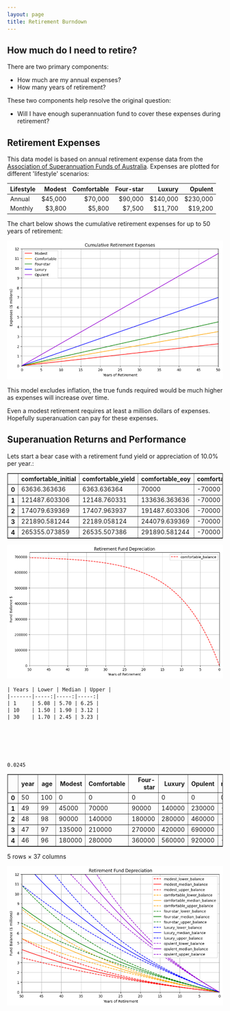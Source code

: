 ```yaml
---
layout: page
title: Retirement Burndown
---
```


## How much do I need to retire?

There are two primary components:

- How much are my annual expenses?
- How many years of retirement?

These two components help resolve the original question:

- Will I have enough superannuation fund to cover these expenses during retirement?

## Retirement Expenses

This data model is based on annual retirement expense data from the [Association of Superannuation Funds of Australia](retirement-planning.md). Expenses are plotted for different 'lifestyle' scenarios:


| Lifestyle | Modest | Comfortable | Four-star | Luxury | Opulent |
|-----------|--:|--:|--:|--:|--:|
| Annual    | $45,000| $70,000| $90,000| $140,000| $230,000 |
| Monthly   | $3,800| $5,800| $7,500| $11,700| $19,200 |




The chart below shows the cumulative retirement expenses for up to 50 years of retirement:




    
![png](images/retirement_6_0.png)
    


This model excludes inflation, the true funds required would be much higher as expenses will increase over time. 

Even a modest retirement requires at least a million dollars of expenses. Hopefully superanuation can pay for these expenses.

## Superanuation Returns and Performance



Lets start a bear case with a retirement fund yield or appreciation of 10.0% per year.:






<div>
<style scoped>
    .dataframe tbody tr th:only-of-type {
        vertical-align: middle;
    }

    .dataframe tbody tr th {
        vertical-align: top;
    }

    .dataframe thead th {
        text-align: right;
    }
</style>
<table border="1" class="dataframe">
  <thead>
    <tr style="text-align: right;">
      <th></th>
      <th>comfortable_initial</th>
      <th>comfortable_yield</th>
      <th>comfortable_eoy</th>
      <th>comfortable_expenses</th>
      <th>comfortable_balance</th>
    </tr>
  </thead>
  <tbody>
    <tr>
      <th>0</th>
      <td>63636.363636</td>
      <td>6363.636364</td>
      <td>70000</td>
      <td>-70000</td>
      <td>0</td>
    </tr>
    <tr>
      <th>1</th>
      <td>121487.603306</td>
      <td>12148.760331</td>
      <td>133636.363636</td>
      <td>-70000</td>
      <td>63636.363636</td>
    </tr>
    <tr>
      <th>2</th>
      <td>174079.639369</td>
      <td>17407.963937</td>
      <td>191487.603306</td>
      <td>-70000</td>
      <td>121487.603306</td>
    </tr>
    <tr>
      <th>3</th>
      <td>221890.581244</td>
      <td>22189.058124</td>
      <td>244079.639369</td>
      <td>-70000</td>
      <td>174079.639369</td>
    </tr>
    <tr>
      <th>4</th>
      <td>265355.073859</td>
      <td>26535.507386</td>
      <td>291890.581244</td>
      <td>-70000</td>
      <td>221890.581244</td>
    </tr>
  </tbody>
</table>
</div>




    
![png](images/retirement_12_0.png)
    


    | Years | Lower | Median | Upper |
    |-------|-----:|-----:|-----:|
    | 1     | 5.08 | 5.70 | 6.25 |
    | 10    | 1.50 | 1.90 | 3.12 |
    | 30    | 1.70 | 2.45 | 3.23 |
    





    0.0245






<div>
<style scoped>
    .dataframe tbody tr th:only-of-type {
        vertical-align: middle;
    }

    .dataframe tbody tr th {
        vertical-align: top;
    }

    .dataframe thead th {
        text-align: right;
    }
</style>
<table border="1" class="dataframe">
  <thead>
    <tr style="text-align: right;">
      <th></th>
      <th>year</th>
      <th>age</th>
      <th>Modest</th>
      <th>Comfortable</th>
      <th>Four-star</th>
      <th>Luxury</th>
      <th>Opulent</th>
      <th>modest_lower_inflation</th>
      <th>modest_lower_balance</th>
      <th>modest_median_inflation</th>
      <th>...</th>
      <th>luxury_median_inflation</th>
      <th>luxury_median_balance</th>
      <th>luxury_upper_inflation</th>
      <th>luxury_upper_balance</th>
      <th>opulent_lower_inflation</th>
      <th>opulent_lower_balance</th>
      <th>opulent_median_inflation</th>
      <th>opulent_median_balance</th>
      <th>opulent_upper_inflation</th>
      <th>opulent_upper_balance</th>
    </tr>
  </thead>
  <tbody>
    <tr>
      <th>0</th>
      <td>50</td>
      <td>100</td>
      <td>0</td>
      <td>0</td>
      <td>0</td>
      <td>0</td>
      <td>0</td>
      <td>0.000000</td>
      <td>-0.000000</td>
      <td>0.000000</td>
      <td>...</td>
      <td>0.000000</td>
      <td>-0.000000</td>
      <td>0.000000</td>
      <td>-0.000000</td>
      <td>0.00000</td>
      <td>-0.00000</td>
      <td>0.000000</td>
      <td>-0.000000</td>
      <td>0.000000</td>
      <td>-0.000000</td>
    </tr>
    <tr>
      <th>1</th>
      <td>49</td>
      <td>99</td>
      <td>45000</td>
      <td>70000</td>
      <td>90000</td>
      <td>140000</td>
      <td>230000</td>
      <td>-45000.000000</td>
      <td>45000.000000</td>
      <td>-45000.000000</td>
      <td>...</td>
      <td>-140000.000000</td>
      <td>140000.000000</td>
      <td>-140000.000000</td>
      <td>140000.000000</td>
      <td>-230000.00000</td>
      <td>230000.00000</td>
      <td>-230000.000000</td>
      <td>230000.000000</td>
      <td>-230000.000000</td>
      <td>230000.000000</td>
    </tr>
    <tr>
      <th>2</th>
      <td>48</td>
      <td>98</td>
      <td>90000</td>
      <td>140000</td>
      <td>180000</td>
      <td>280000</td>
      <td>460000</td>
      <td>-45765.000000</td>
      <td>90765.000000</td>
      <td>-46102.500000</td>
      <td>...</td>
      <td>-143430.000000</td>
      <td>283430.000000</td>
      <td>-144522.000000</td>
      <td>284522.000000</td>
      <td>-233910.00000</td>
      <td>463910.00000</td>
      <td>-235635.000000</td>
      <td>465635.000000</td>
      <td>-237429.000000</td>
      <td>467429.000000</td>
    </tr>
    <tr>
      <th>3</th>
      <td>47</td>
      <td>97</td>
      <td>135000</td>
      <td>210000</td>
      <td>270000</td>
      <td>420000</td>
      <td>690000</td>
      <td>-46543.005000</td>
      <td>137308.005000</td>
      <td>-47232.011250</td>
      <td>...</td>
      <td>-146944.035000</td>
      <td>430374.035000</td>
      <td>-149190.060600</td>
      <td>433712.060600</td>
      <td>-237886.47000</td>
      <td>701796.47000</td>
      <td>-241408.057500</td>
      <td>707043.057500</td>
      <td>-245097.956700</td>
      <td>712526.956700</td>
    </tr>
    <tr>
      <th>4</th>
      <td>46</td>
      <td>96</td>
      <td>180000</td>
      <td>280000</td>
      <td>360000</td>
      <td>560000</td>
      <td>920000</td>
      <td>-47334.236085</td>
      <td>184642.241085</td>
      <td>-48389.195526</td>
      <td>...</td>
      <td>-150544.163857</td>
      <td>580918.198857</td>
      <td>-154008.899557</td>
      <td>587720.960157</td>
      <td>-241930.53999</td>
      <td>943727.00999</td>
      <td>-247322.554909</td>
      <td>954365.612409</td>
      <td>-253014.620701</td>
      <td>965541.577401</td>
    </tr>
  </tbody>
</table>
<p>5 rows × 37 columns</p>
</div>




    
![png](images/retirement_18_0.png)
    

